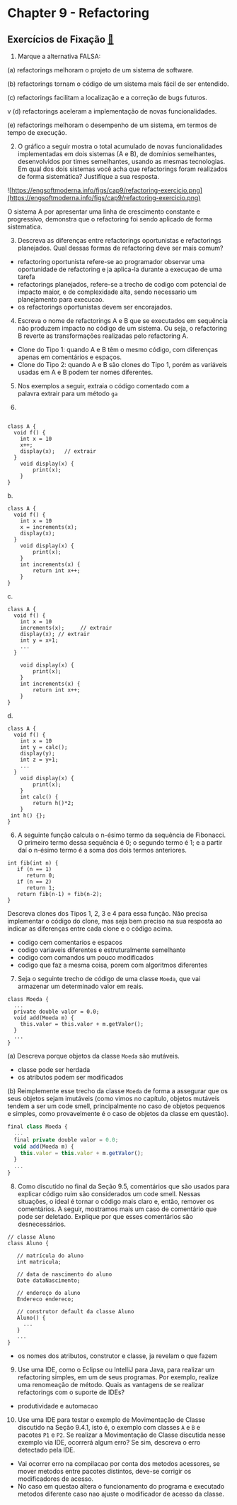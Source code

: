 # Chapter 9 - Refactoring

## **Exercícios de Fixação [🔗](https://engsoftmoderna.info/cap9.html#exerc%C3%ADcios-de-fixa%C3%A7%C3%A3o)**

1. Marque a alternativa FALSA:

(a) refactorings melhoram o projeto de um sistema de software.

(b) refactorings tornam o código de um sistema mais fácil de ser entendido.

(c) refactorings facilitam a localização e a correção de bugs futuros.

v (d) refactorings aceleram a implementação de novas funcionalidades.

(e) refactorings melhoram o desempenho de um sistema, em termos de tempo de execução.

2. O gráfico a seguir mostra o total acumulado de novas funcionalidades implementadas em dois sistemas (A e B), de domínios semelhantes, desenvolvidos por times semelhantes, usando as mesmas tecnologias. Em qual dos dois sistemas você acha que refactorings foram realizados de forma sistemática? Justifique a sua resposta.

![https://engsoftmoderna.info/figs/cap9/refactoring-exercicio.png](https://engsoftmoderna.info/figs/cap9/refactoring-exercicio.png)

O sistema A por apresentar uma linha de crescimento constante e progressivo, demonstra que o refactoring foi sendo aplicado de forma sistematica.

3. Descreva as diferenças entre refactorings oportunistas e refactorings planejados. Qual dessas formas de refactoring deve ser mais comum?

- refactoring oportunista refere-se ao programador observar uma oportunidade de refactoring e ja aplica-la durante a execuçao de uma tarefa
- refactorings planejados, refere-se a trecho de codigo com potencial de impacto maior, e de complexidade alta, sendo necessario um planejamento para execucao.
- os refactorings oportunistas devem ser encorajados.

4. Escreva o nome de refactorings A e B que se executados em sequência não produzem impacto no código de um sistema. Ou seja, o refactoring B reverte as transformações realizadas pelo refactoring A.

- Clone do Tipo 1: quando A e B têm o mesmo código, com diferenças apenas em comentários e espaços.
- Clone do Tipo 2: quando A e B são clones do Tipo 1, porém as variáveis usadas em A e B podem ter nomes diferentes.

5. Nos exemplos a seguir, extraia o código comentado com a palavra extrair para um método `ga`

1. 

```

class A {
  void f() {
    int x = 10
    x++;
    display(x);   // extrair
  }
	void display(x) {
		print(x);
	}
}
```

b. 

```
class A {
  void f() {
    int x = 10
    x = increments(x);    
    display(x);
  }
	void display(x) {
		print(x);
	}
	int increments(x) {
		return int x++;
	}
}
```

c.

```
class A {
  void f() {
    int x = 10
    increments(x);     // extrair
    display(x); // extrair
    int y = x+1;
    ...
  }

	void display(x) {
		print(x);
	}
	int increments(x) {
		return int x++;
	}
}
```

d.

```
class A {
  void f() {
    int x = 10
    int y = calc(); 
    display(y);
    int z = y+1;
    ...
  }
	void display(x) {
		print(x);
	}
	int calc() {
		return h()*2;
	}
 int h() {};
}
```

6. A seguinte função calcula o n-ésimo termo da sequência de Fibonacci. O primeiro termo dessa sequência é 0; o segundo termo é 1; e a partir daí o n-ésimo termo é a soma dos dois termos anteriores.

```
int fib(int n) {
   if (n == 1)
      return 0;
   if (n == 2)
      return 1;
   return fib(n-1) + fib(n-2);
}
```

Descreva clones dos Tipos 1, 2, 3 e 4 para essa função. Não precisa implementar o código do clone, mas seja bem preciso na sua resposta ao indicar as diferenças entre cada clone e o código acima.

- codigo cem comentarios e espacos
- codigo variaveis diferentes e estruturalmente semelhante
- codigo com comandos um pouco modificados
- codigo que faz a mesma coisa, porem com algoritmos diferentes

7. Seja o seguinte trecho de código de uma classe `Moeda`, que vai armazenar um determinado valor em reais.

```
class Moeda {
  ...
  private double valor = 0.0;
  void add(Moeda m) {
    this.valor = this.valor + m.getValor();
  }
  ...
}
```

(a) Descreva porque objetos da classe `Moeda` são mutáveis.

- classe pode ser herdada
- os atributos podem ser modificados

(b) Reimplemente esse trecho da classe `Moeda` de forma a assegurar que os seus objetos sejam imutáveis (como vimos no capítulo, objetos mutáveis tendem a ser um code smell, principalmente no caso de objetos pequenos e simples, como provavelmente é o caso de objetos da classe em questão).

```jsx
final class Moeda {
  ...
  final private double valor = 0.0;
  void add(Moeda m) {
    this.valor = this.valor + m.getValor();
  }
  ...
}
```

8. Como discutido no final da Seção 9.5, comentários que são usados para explicar código ruim são considerados um code smell. Nessas situações, o ideal é tornar o código mais claro e, então, remover os comentários. A seguir, mostramos mais um caso de comentário que pode ser deletado. Explique por que esses comentários são desnecessários.

```
// classe Aluno
class Aluno {

   // matrícula do aluno
   int matricula;

   // data de nascimento do aluno
   Date dataNascimento;

   // endereço do aluno
   Endereco endereco;

   // construtor default da classe Aluno
   Aluno() {
     ...
   }
   ...
}
```

- os nomes dos atributos, construtor e classe, ja revelam o que fazem

9. Use uma IDE, como o Eclipse ou IntelliJ para Java, para realizar um refactoring simples, em um de seus programas. Por exemplo, realize uma renomeação de método. Quais as vantagens de se realizar refactorings com o suporte de IDEs?

- produtividade e automacao

10. Use uma IDE para testar o exemplo de Movimentação de Classe discutido na Seção 9.4.1, isto é, o exemplo com classes `A` e `B` e pacotes `P1` e `P2`. Se realizar a Movimentação de Classe discutida nesse exemplo via IDE, ocorrerá algum erro? Se sim, descreva o erro detectado pela IDE.

- Vai ocorrer erro na compilacao por conta dos metodos acessores, se mover metodos entre pacotes distintos, deve-se corrigir os modificadores de acesso.
- No caso em questao altera o funcionamento do programa e executado metodos diferente caso nao ajuste o modificador de acesso da classe.